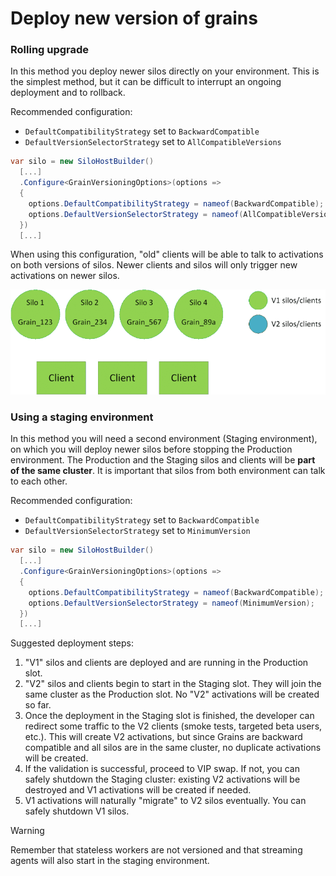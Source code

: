# Deploy new version of grains

### Rolling upgrade

In this method you deploy newer silos directly on your environment.
This is the simplest method, but it can be difficult to interrupt an ongoing deployment
and to rollback.

Recommended configuration:
- `DefaultCompatibilityStrategy` set to `BackwardCompatible`
- `DefaultVersionSelectorStrategy` set to `AllCompatibleVersions`

```csharp
var silo = new SiloHostBuilder()
  [...]
  .Configure<GrainVersioningOptions>(options => 
  {
    options.DefaultCompatibilityStrategy = nameof(BackwardCompatible);
    options.DefaultVersionSelectorStrategy = nameof(AllCompatibleVersions);
  })
  [...]
```

When using this configuration, "old" clients will be able to talk to activations
on both versions of silos. Newer clients and silos will only trigger new activations
on newer silos.

![Rolling gif](rolling.gif)

### Using a staging environment

In this method you will need a second environment (Staging environment),
on which you will deploy newer silos before stopping the Production environment.
The Production and the Staging silos and clients will be __part of the same
cluster__. It is important that silos from both environment can talk to each other.

Recommended configuration:
- `DefaultCompatibilityStrategy` set to `BackwardCompatible`
- `DefaultVersionSelectorStrategy` set to `MinimumVersion`

```csharp
var silo = new SiloHostBuilder()
  [...]
  .Configure<GrainVersioningOptions>(options => 
  {
    options.DefaultCompatibilityStrategy = nameof(BackwardCompatible);
    options.DefaultVersionSelectorStrategy = nameof(MinimumVersion);
  })
  [...]
```

Suggested deployment steps:

1. "V1" silos and clients are deployed and are running in the Production slot.
2. "V2" silos and clients begin to start in the Staging slot. They will join the
same cluster as the Production slot. No "V2" activations will be created so far.
3. Once the deployment in the Staging slot is finished, the developer can redirect
some traffic to the V2 clients (smoke tests, targeted beta users, etc.). This will
create V2 activations, but since Grains are backward compatible and all silos
are in the same cluster, no duplicate activations will be created.
4. If the validation is successful, proceed to VIP swap.
  If not, you can safely shutdown the Staging cluster: existing V2 activations will be
  destroyed and V1 activations will be created if needed.
5. V1 activations will naturally "migrate" to V2 silos eventually. You can safely shutdown
V1 silos.

> [!WARNING]
> Remember that stateless workers are not versioned and that streaming agents will
> also start in the staging environment.
